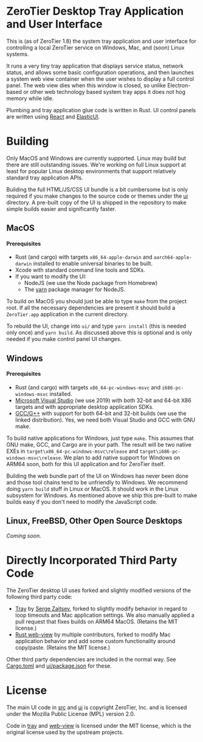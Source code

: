 ZeroTier Desktop Tray Application and User Interface
======

This is (as of ZeroTier 1.8) the system tray application and user interface for controlling a local ZeroTier service on Windows, Mac, and (soon) Linux systems.

It runs a very tiny tray application that displays service status, network status, and allows some basic configuration operations, and then launches a system web view container when the user wishes to display a full control panel. The web view dies when this window is closed, so unlike Electron-based or other web technology based system tray apps it does not hog memory while idle.

Plumbing and tray application glue code is written in Rust. UI control panels are written using [React](https://reactjs.org) and [ElasticUI](https://elastic.github.io/eui/#/).

# Building

Only MacOS and Windows are currently supported. Linux may build but there are still outstanding issues. We're working on full Linux support at least for popular Linux desktop environments that support relatively standard tray application APIs.

Building the full HTML/JS/CSS UI bundle is a bit cumbersome but is only required if you make changes to the source code or themes under the [ui](ui/) directory. A pre-built copy of the UI is shipped in the repository to make simple builds easier and significantly faster.

## MacOS

#### Prerequisites

 * Rust (and cargo) with targets `x86_64-apple-darwin` and `aarch64-apple-darwin` installed to enable universal binaries to be built.
 * Xcode with standard command line tools and SDKs.
 * If you want to modify the UI:
   * NodeJS (we use the Node package from Homebrew)
   * The [yarn](https://yarnpkg.com) package manager for NodeJS.

To build on MacOS you should just be able to type `make` from the project root. If all the necessary dependencies are present it should build a `ZeroTier.app` application in the current directory.

To rebuild the UI, change into `ui/` and type `yarn install` (this is needed only once) and `yarn build`. As discussed above this is optional and is only needed if you make control panel UI changes.

## Windows

#### Prerequisites

 * Rust (and cargo) with targets `x86_64-pc-windows-msvc` and `i686-pc-windows-msvc` installed.
 * [Microsoft Visual Studio](https://visualstudio.microsoft.com/vs/) (we use 2019) with both 32-bit and 64-bit X86 targets and with appropriate desktop application SDKs.
 * [GCC/G++](https://nuwen.net/mingw.html) with support for both 64-bit and 32-bit builds (we use the linked distribution). Yes, we need both Visual Studio and GCC with GNU make.
 
To build native applications for Windows, just type `make`. This assumes that GNU make, GCC, and Cargo are in your path. The result will be two native EXEs in `target\x86_64-pc-windows-msvc\release` and `target\i686-pc-windows-msvc\release`. We plan to add native support for Windows on ARM64 soon, both for this UI application and for ZeroTier itself.

Building the web bundle part of the UI on Windows has never been done and those tool chains tend to be unfriendly to Windows. We recommend doing `yarn build` stuff in Linux or MacOS. It should work in the Linux subsystem for Windows. As mentioned above we ship this pre-built to make builds easy if you don't need to modify the JavaScript code.

## Linux, FreeBSD, Other Open Source Desktops

*Coming soon.*

# Directly Incorporated Third Party Code

The ZeroTier desktop UI uses forked and slightly modified versions of the following third party code:

 * [Tray](https://github.com/zserge/tray) by [Serge Zaitsev](https://github.com/zserge), forked to slightly modify behavior in regard to loop timeouts and Mac application settings. We also manually applied a pull request that fixes builds on ARM64 MacOS. (Retains the MIT license.)
 * [Rust web-view](https://github.com/Boscop/web-view) by multiple contributors, forked to modify Mac application behavior and add some custom functionality around copy/paste. (Retains the MIT license.)

Other third party dependencies are included in the normal way. See [Cargo.toml](Cargo.toml) and [ui/package.json](ui/package.json) for these.

# License

The main UI code in [src](src/) and [ui](ui/) is copyright ZeroTier, Inc. and is licensed under the Mozilla Public License (MPL) version 2.0.

Code in [tray](tray/) and [web-view](web-view/) is licensed under the MIT license, which is the original license used by the upstream projects.
